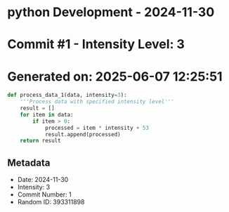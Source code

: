 ﻿# python Development - 2024-11-30
# Commit #1 - Intensity Level: 3
# Generated on: 2025-06-07 12:25:51
```python
def process_data_1(data, intensity=3):
    '''Process data with specified intensity level'''
    result = []
    for item in data:
        if item > 0:
            processed = item * intensity + 53
            result.append(processed)
    return result
```
## Metadata
- Date: 2024-11-30
- Intensity: 3
- Commit Number: 1
- Random ID: 393311898
